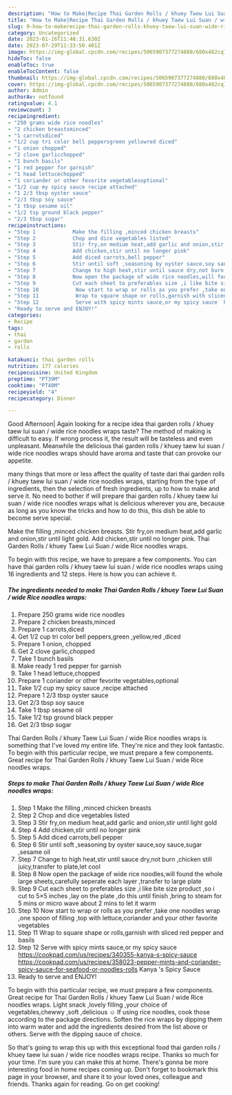 ```yaml
---
description: "How to Make|Recipe Thai Garden Rolls / khuey Taew Lui Suan / wide Rice noodles wraps {That is Delicious"
title: "How to Make|Recipe Thai Garden Rolls / khuey Taew Lui Suan / wide Rice noodles wraps {That is Delicious"
slug: 9-how-to-makerecipe-thai-garden-rolls-khuey-taew-lui-suan-wide-rice-noodles-wraps-that-is-delicious
category: Uncategorized
date: 2023-01-16T11:48:31.630Z
date: 2023-07-29T11:33:50.401Z
image: https://img-global.cpcdn.com/recipes/5065907377274880/680x482cq70/thai-garden-rolls-khuey-taew-lui-suan-wide-rice-noodles-wraps-recipe-main-photo.jpg
hideToc: false
enableToc: true
enableTocContent: false
thumbnail: https://img-global.cpcdn.com/recipes/5065907377274880/680x482cq70/thai-garden-rolls-khuey-taew-lui-suan-wide-rice-noodles-wraps-recipe-main-photo.jpg
cover: https://img-global.cpcdn.com/recipes/5065907377274880/680x482cq70/thai-garden-rolls-khuey-taew-lui-suan-wide-rice-noodles-wraps-recipe-main-photo.jpg
author: Admin
authorAv: notfound
ratingvalue: 4.1
reviewcount: 3
recipeingredient:
- "250 grams wide rice noodles"
- "2 chicken breastsminced"
- "1 carrotsdiced"
- "1/2 cup tri color bell peppersgreen yellowred diced"
- "1 onion chopped"
- "2 clove garlicchopped"
- "1 bunch basils"
- "1 red pepper for garnish"
- "1 head lettucechopped"
- "1 coriander or other fevorite vegetablesoptional"
- "1/2 cup my spicy sauce recipe attached"
- "1 2/3 tbsp oyster sauce"
- "2/3 tbsp soy sauce"
- "1 tbsp sesame oil"
- "1/2 tsp ground black pepper"
- "2/3 tbsp sugar"
recipeinstructions:
- "Step 1            Make the filling ,minced chicken breasts"
- "Step 2            Chop and dice vegetables listed"
- "Step 3            Stir fry,on medium heat,add garlic and onion,stir until light gold"
- "Step 4            Add chicken,stir until no longer pink"
- "Step 5            Add diced carrots,bell pepper"
- "Step 6            Stir until soft ,seasoning by oyster sauce,soy sauce,sugar ,sesame oil"
- "Step 7            Change to high heat,stir until sauce dry,not burn ,chicken still juicy,transfer to plate,let cool"
- "Step 8            Now open the package of wide rice noodles,will found the whole large sheets,carefully seperate each layer ,transfer to large plate"
- "Step 9            Cut each sheet to preferables size ,i like bite size product ,so i cut to 5×5 inches ,lay on the plate ,do this until finish ,bring to steam for 5 mins or micro wave about 2 mins to let it warm"
- "Step 10            Now start to wrap or rolls as you prefer ,take one noodles wrap ,one spoon of filling ,top with lettuce,coriander and your other favorite vegetables"
- "Step 11            Wrap to square shape or rolls,garnish with sliced red pepper and basils"
- "Step 12            Serve with spicy mints sauce,or my spicy sauce  https://cookpad.com/us/recipes/340355-kanya-s-spicy-sauce https://cookpad.com/us/recipes/358023-pepper-mints-and-coriander-spicy-sauce-for-seafood-or-noodles-rolls                                             Kanya &#39;s Spicy Sauce"
- "Ready to serve and ENJOY!"
categories:
- Recipe
tags:
- thai
- garden
- rolls

katakunci: thai garden rolls 
nutrition: 177 calories
recipecuisine: United Kingdom
preptime: "PT39M"
cooktime: "PT40M"
recipeyield: "4"
recipecategory: Dinner

---
```



Good Afternoon| Again looking for a recipe idea thai garden rolls / khuey taew lui suan / wide rice noodles wraps taste? The method of making is difficult to easy. If wrong process it, the result will be tasteless and even unpleasant. Meanwhile the delicious thai garden rolls / khuey taew lui suan / wide rice noodles wraps should have aroma and taste that can provoke our appetite.






many things that more or less affect the quality of taste dari thai garden rolls / khuey taew lui suan / wide rice noodles wraps, starting from the type of ingredients, then the selection of fresh ingredients, up to how to make and serve it. No need to bother if will prepare thai garden rolls / khuey taew lui suan / wide rice noodles wraps what is delicious wherever you are, because as long as you know the tricks and how to do this, this dish be able to become serve special.


Make the filling ,minced chicken breasts. Stir fry,on medium heat,add garlic and onion,stir until light gold. Add chicken,stir until no longer pink. Thai Garden Rolls / khuey Taew Lui Suan / wide Rice noodles wraps.


To begin with this recipe, we have to prepare a few components. You can have thai garden rolls / khuey taew lui suan / wide rice noodles wraps using 16 ingredients and 12 steps. Here is how you can achieve it.

<!--inarticleads1-->

##### The ingredients needed to make Thai Garden Rolls / khuey Taew Lui Suan / wide Rice noodles wraps:

1. Prepare 250 grams wide rice noodles
1. Prepare 2 chicken breasts,minced
1. Prepare 1 carrots,diced
1. Get 1/2 cup tri color bell peppers,green ,yellow,red ,diced
1. Prepare 1 onion, chopped
1. Get 2 clove garlic,chopped
1. Take 1 bunch basils
1. Make ready 1 red pepper for garnish
1. Take 1 head lettuce,chopped
1. Prepare 1 coriander or other fevorite vegetables,optional
1. Take 1/2 cup my spicy sauce ,recipe attached
1. Prepare 1 2/3 tbsp oyster sauce
1. Get 2/3 tbsp soy sauce
1. Take 1 tbsp sesame oil
1. Take 1/2 tsp ground black pepper
1. Get 2/3 tbsp sugar


Thai Garden Rolls / khuey Taew Lui Suan / wide Rice noodles wraps is something that I&#39;ve loved my entire life. They&#39;re nice and they look fantastic. To begin with this particular recipe, we must prepare a few components. Great recipe for Thai Garden Rolls / khuey Taew Lui Suan / wide Rice noodles wraps. 

<!--inarticleads2-->

##### Steps to make Thai Garden Rolls / khuey Taew Lui Suan / wide Rice noodles wraps:

1. Step 1            Make the filling ,minced chicken breasts
1. Step 2            Chop and dice vegetables listed
1. Step 3            Stir fry,on medium heat,add garlic and onion,stir until light gold
1. Step 4            Add chicken,stir until no longer pink
1. Step 5            Add diced carrots,bell pepper
1. Step 6            Stir until soft ,seasoning by oyster sauce,soy sauce,sugar ,sesame oil
1. Step 7            Change to high heat,stir until sauce dry,not burn ,chicken still juicy,transfer to plate,let cool
1. Step 8            Now open the package of wide rice noodles,will found the whole large sheets,carefully seperate each layer ,transfer to large plate
1. Step 9            Cut each sheet to preferables size ,i like bite size product ,so i cut to 5×5 inches ,lay on the plate ,do this until finish ,bring to steam for 5 mins or micro wave about 2 mins to let it warm
1. Step 10            Now start to wrap or rolls as you prefer ,take one noodles wrap ,one spoon of filling ,top with lettuce,coriander and your other favorite vegetables
1. Step 11            Wrap to square shape or rolls,garnish with sliced red pepper and basils
1. Step 12            Serve with spicy mints sauce,or my spicy sauce  https://cookpad.com/us/recipes/340355-kanya-s-spicy-sauce https://cookpad.com/us/recipes/358023-pepper-mints-and-coriander-spicy-sauce-for-seafood-or-noodles-rolls                                             Kanya &#39;s Spicy Sauce
1. Ready to serve and ENJOY!

To begin with this particular recipe, we must prepare a few components. Great recipe for Thai Garden Rolls / khuey Taew Lui Suan / wide Rice noodles wraps. Light snack ,lovely filling ,your choice of vegetables,chewwy ,soft ,delicious ☺ If using rice noodles, cook those according to the package directions. Soften the rice wraps by dipping them into warm water and add the ingredients desired from the list above or others. Serve with the dipping sauce of choice. 

So that's going to wrap this up with this exceptional food thai garden rolls / khuey taew lui suan / wide rice noodles wraps recipe. Thanks so much for your time. I'm sure you can make this at home. There's gonna be more interesting food in home recipes coming up. Don't forget to bookmark this page in your browser, and share it to your loved ones, colleague and friends. Thanks again for reading. Go on get cooking!
